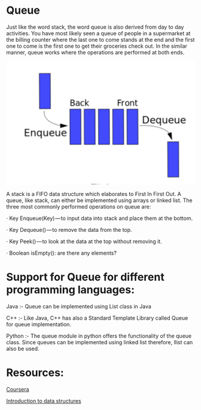 # Queue

Just like the word stack, the word queue is also derived from day to day activities. You have most likely seen a queue of people in a supermarket at the billing counter where the last one to come stands at the end and the first one to come is the first one to get their groceries check out. In the similar manner, queue works where the operations are performed at both ends.

![Queue](./assets/queue.png)

A stack is a FIFO data structure which elaborates to First In First Out. A queue, like stack, can either be implemented using arrays or linked list. The three most commonly performed operations on queue are:

· Key Enqueue(Key) — to input data into stack and place them at the bottom.

· Key Dequeue() — to remove the data from the top.

· Key Peek() — to look at the data at the top without removing it.

· Boolean isEmpty(): are there any elements?

# Support for Queue for different programming languages:

Java :- Queue can be implemented using List class in Java

C++ :- Like Java, C++ has also a Standard Template Library called Queue for queue implementation.

Python :- The queue module in python offers the functionality of the queue class. Since queues can be implemented using linked list therefore, llist can also be used.

# Resources:

[Coursera](https://www.coursera.org)

[Introduction to data structures](https://medium.com/swlh/introduction-to-data-structures-9134b7d064a6)